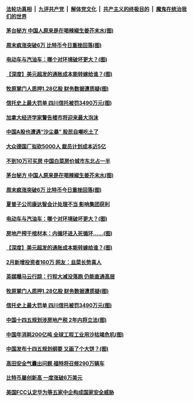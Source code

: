 ####  [法轮功真相](../../../../basic/blob/master/README.md?t=03160430) &nbsp;|&nbsp; [九评共产党](../../../../9ping.md/blob/master/README.md?t=03160430) &nbsp;|&nbsp; [解体党文化](../../../../jtdwh.md/blob/master/README.md?t=03160430)  &nbsp;|&nbsp; [共产主义的终极目的](../../../../gczydzjmd.md/blob/master/README.md?t=03160430) &nbsp;|&nbsp; [魔鬼在统治我们的世界](../../../../mgztzwmdsj.md/blob/master/README.md?t=03160430) 

#### [茅台秘方 中国人原来是在喝辣椒生姜芥末水(图)](../pages/p5/965625.md?t=03160430) 

#### [周末疯涨突破6万 比特币今日重挫回落(图)](../pages/p5/965614.md?t=03160430) 

#### [电动车与汽油车：哪个对环境破坏更大？(图)](../pages/p5/965588.md?t=03160430) 

#### [【深度】美元超发的通胀成本能转嫁给谁？(图)](../pages/p5/965578.md?t=03160430) 

#### [牧原掌门人质押1.28亿股 财务数据遭质疑(图)](../pages/p5/965540.md?t=03160430) 

#### [信托史上最大罚单 四川信托被罚3490万元(图)](../pages/p5/965509.md?t=03160430) 

#### [加拿大经济学家警告楼市将迎来最大泡沫](../pages/p5/965665.md?t=03160430) 

#### [中国A股也遭遇“沙尘暴” 股民自嘲吃土了](../pages/p5/965643.md?t=03160430) 

#### [大众德国厂拟砍5000人 裁员计划成本近5亿](../pages/p5/965628.md?t=03160430) 

#### [不到10万可买房 中国白菜房价城市东北占一半](../pages/p5/965626.md?t=03160430) 

#### [茅台秘方 中国人原来是在喝辣椒生姜芥末水(图)](../pages/p5/965625.md?t=03160430) 

#### [周末疯涨突破6万 比特币今日重挫回落(图)](../pages/p5/965614.md?t=03160430) 

#### [夏普子公司康达智会计处理不当 影响集团获利](../pages/p5/965601.md?t=03160430) 

#### [电动车与汽油车：哪个对环境破坏更大？(图)](../pages/p5/965588.md?t=03160430) 

#### [房地产榨干棺材本：内循环进入死循环……(图)](../pages/p5/965591.md?t=03160430) 

#### [【深度】美元超发的通胀成本能转嫁给谁？(图)](../pages/p5/965578.md?t=03160430) 

#### [2月新增投资者160万 网友：韭菜长势喜人](../pages/p5/965547.md?t=03160430) 

#### [英媒曝马云行踪：行程大减没落跑 仍能直通高层](../pages/p5/965541.md?t=03160430) 

#### [牧原掌门人质押1.28亿股 财务数据遭质疑(图)](../pages/p5/965540.md?t=03160430) 

#### [信托史上最大罚单 四川信托被罚3490万元(图)](../pages/p5/965509.md?t=03160430) 

#### [中国十四五规划涉房地产税 2年内将立法(图)](../pages/p5/965482.md?t=03160430) 

#### [中国年消耗200亿吨 全球工程工业用沙枯竭危机(图)](../pages/p5/965481.md?t=03160430) 

#### [中国发布十四五规划纲要 又画了个大饼？(图)](../pages/p5/965471.md?t=03160430) 

#### [高田安全气囊出问题 福特将召修290万辆车](../pages/p5/965469.md?t=03160430) 

#### [比特币屡创新高 一度涨破6万美元](../pages/p5/965461.md?t=03160430) 

#### [美国FCC认定华为等五家中企构成国家安全威胁](../pages/p5/965458.md?t=03160430) 


